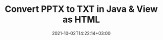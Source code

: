 ---
############################# Static ############################
layout: "autogen"
date: 2021-10-02T14:22:14+03:00
draft: false
path: "total/java/conversion/pptx-to-txt/"

############################# Head ############################
head_title: "Convert PPTX to TXT in Java - Sample Java Code"
head_description: "Java document conversion library to convert PPTX to TXT and 100+ other file formats in Java & J2SE applications. View the Converted TXT document as HTML viewer."

############################# Header ############################
title: "Convert PPTX to TXT in Java & View as HTML"
description: "Programmatically convert PPTX to TXT in Java & J2SE platforms using flexible document manipulation options to customize the resultant document. Convert the complete document or some specific pages based on page numbers or selective page ranges using Java document conversion library."

############################# SubMenu ############################
submenu:
    enable: false

############################# Content ############################
content:
    enable: true
    block:
    - title_left: "PPTX to TXT Conversion in Java"
      content_left: |
          Perform PPTX to TXT file conversion in three simple steps using Java. View the converted document as HTML without any external software dependency.

          -   Create a new instance of **Converter** class and load the PPTX file
          -   Set **ConvertOptions** for the TXT document type
          -   Call **Convert** method of **Converter** class instance for conversion to TXT
          -   Set options for HTML viewer
          -   Create **Viewer** object to view converted TXT as HTML
          
      title_right: "Convert Remotely Located Documents"
      content_right: |
          You require `GroupDocs.Conversion` & `GroupDocs.Viewer` namespaces to convert between a wide range of popular document types such as PDF, Microsoft Word, Excel, PowerPoint, Project, Outlook, HTML, diagrams and image file formats. Explore other [Java APIs for Office documents](https://products.conholdate.com/total/java/) as offered by Conholdate.Total.
          
          Get the respective assembly files from the [downloads](https://downloads.conholdate.com/total/java) or fetch the whole package from [Maven](https://repository.conholdate.com/webapp/#/artifacts/browse/tree/General/repo) to add 'Conholdate.Total` directly in your workspace.
          
      code: |
          ```cs {linenos=false}
          // Convert PPTX to TXT using GroupDocs.Conversion API
          // Load the source PPTX file to be converted
          Converter converter = new Converter("input.pptx");

          // Get the convert options ready for the target TXT format
          ConvertOptions convertOptions = new FileType().fromExtension("txt").getConvertOptions();

          // Convert to TXT format
          converter.convert("output.txt", convertOptions);

          // Create Viewer object to view the converted TXT as HTML
          try (Viewer viewer = new Viewer("output.txt"))
          {
              // Set options for HTML viewer
              HtmlViewOptions viewOptions = HtmlViewOptions.forEmbeddedResources("output{0}.html");

              // View converted TXT as HTML
              viewer.view(viewOptions);
          }
          ```
    - title_left: "Convert Password Protected PPTX to TXT"
      content_left: |
          Accurately load and convert documents that are protected with a password within your Java based applications. The file format conversion API also supports rendering remote documents from different sources including S3, Blob, FTP, Stream, URL or a local disk.

          -   Create new instance of **Converter** class and pass source document path
          -   Instantiate the proper **ConvertOptions** class e.g. (**PdfConvertOptions**, **WordProcessingConvertOptions**, **SpreadsheetConvertOptions** etc.)
          -   Call **convert** method of **Converter** class instance and pass filename for the converted document
        
      title_right: "Source Document Information Extraction"
      content_right: |
          The documents information extraction feature not only allows getting the basic information about the source document file but it also supports extracting some valuable file-format specific information such as project start and end dates of a Microsoft Project file, any printing restrictions on a PDF document, list of folders enclosed in an Outlook data file etc. 

          Convert popular document file formats on different operating systems such as Windows, Linux or macOS while using development environments such as NetBeans, IntelliJ IDEA and Eclipse.
          
      code: |
          ```cs {linenos=false}
          // Load and convert password protected documents
          WordProcessingLoadOptions loadOptions = new WordProcessingLoadOptions();
          loadOptions.setPassword("12345");

          // Create an instance of Converter class and pass source document path and the load options delegate as a constructor parameters
          Converter converter = new Converter("input.pptx", loadOptions);

          // Instantiate PdfConvertOptions class
          PdfConvertOptions options = new PdfConvertOptions();

          // Call convert method of Converter class instance and pass filename for the converted document and the instance of ConvertOptions from the previous step
          converter.convert("output.txt, options);
          ```
############################# About Formats ############################
about_formats:
    enable: false
############################# More Formats ############################
more_formats:
    enable: true
    auto: false
    other_out_formats: PDF DOCX DOT DOTX DOTM TXT RTF HTML MHTML XLS XLSX XLSM XLT XLTX XLTM DIF PPT PPTX PPS PPSX POT POTX POTM ODT OTT EMZ WMZ SVGZ TEX DCM WMF BMP PNG GIF JPEG TIFF
############################# Back to top ###############################
back_to_top:
  enable: true
---